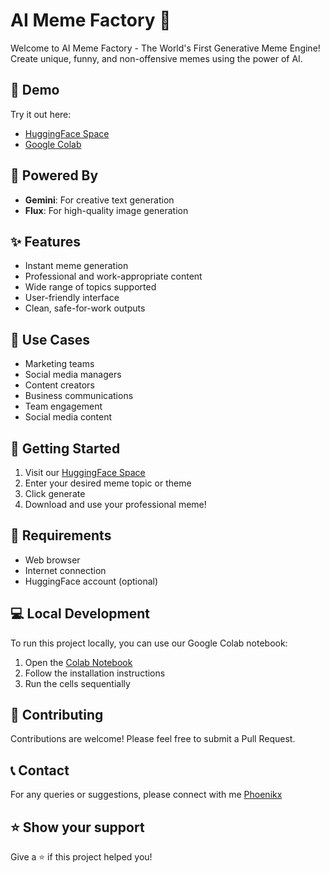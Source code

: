 # AI Meme Factory 🎨

Welcome to AI Meme Factory - The World's First Generative Meme Engine! Create unique, funny, and non-offensive memes using the power of AI.

## 🌟 Demo

Try it out here:
- [HuggingFace Space](https://huggingface.co/spaces/Xhaheen/Meme__Factory)
- [Google Colab](https://colab.research.google.com/drive/1EJJW2lUg9S1Sb8eDO3AiAEADuB1nzyjM?usp=sharing)

## 🤖 Powered By

- **Gemini**: For creative text generation
- **Flux**: For high-quality image generation

## ✨ Features

- Instant meme generation
- Professional and work-appropriate content
- Wide range of topics supported
- User-friendly interface
- Clean, safe-for-work outputs

## 🎯 Use Cases

- Marketing teams
- Social media managers
- Content creators
- Business communications
- Team engagement
- Social media content

## 🚀 Getting Started

1. Visit our [HuggingFace Space](https://huggingface.co/spaces/Xhaheen/Meme__Factory)
2. Enter your desired meme topic or theme
3. Click generate
4. Download and use your professional meme!

## 📝 Requirements

- Web browser
- Internet connection
- HuggingFace account (optional)

## 💻 Local Development

To run this project locally, you can use our Google Colab notebook:
1. Open the [Colab Notebook](https://colab.research.google.com/drive/1EJJW2lUg9S1Sb8eDO3AiAEADuB1nzyjM?usp=sharing)
2. Follow the installation instructions
3. Run the cells sequentially

## 🤝 Contributing

Contributions are welcome! Please feel free to submit a Pull Request.

 

## 📞 Contact

For any queries or suggestions, please connect with me  [Phoenikx](https://www.linkedin.com/in/sallu-mandya/)

## ⭐ Show your support

Give a ⭐️ if this project helped you!
